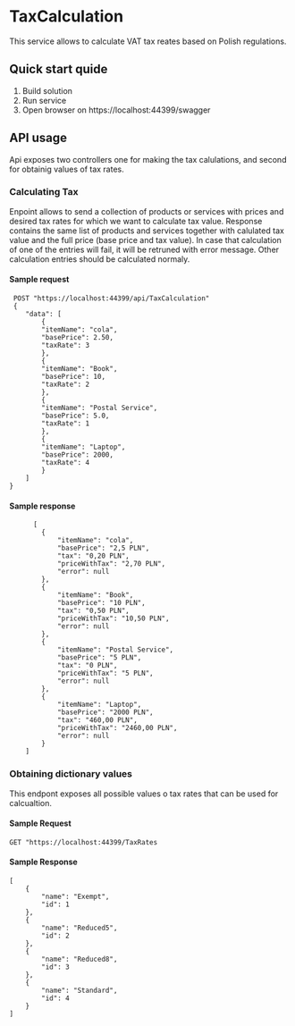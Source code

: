 # TaxCalculation

This service allows to calculate VAT tax reates based on Polish regulations.

## Quick start quide
1. Build solution 
2. Run service 
3. Open browser on https://localhost:44399/swagger

## API usage
Api exposes two controllers one for making the tax calulations, and second for obtainig values of tax rates. 

### Calculating Tax
Enpoint allows to send a collection of products or services with prices and desired tax rates for which we want to calculate tax value. Response contains the same list of products and services together with calulated tax value and the full price (base price and tax value). In case that calculation of one of the entries will fail, it will be retruned with error message. Other calculation entries should be calculated normaly.

#### Sample request
     POST "https://localhost:44399/api/TaxCalculation"
     {
        "data": [
            {
            "itemName": "cola",
            "basePrice": 2.50,
            "taxRate": 3
            },
            {
            "itemName": "Book",
            "basePrice": 10,
            "taxRate": 2
            },
            {
            "itemName": "Postal Service",
            "basePrice": 5.0,
            "taxRate": 1
            },
            {
            "itemName": "Laptop",
            "basePrice": 2000,
            "taxRate": 4
            }
        ]
    }

#### Sample response
          [
            {
                "itemName": "cola",
                "basePrice": "2,5 PLN",
                "tax": "0,20 PLN",
                "priceWithTax": "2,70 PLN",
                "error": null
            },
            {
                "itemName": "Book",
                "basePrice": "10 PLN",
                "tax": "0,50 PLN",
                "priceWithTax": "10,50 PLN",
                "error": null
            },
            {
                "itemName": "Postal Service",
                "basePrice": "5 PLN",
                "tax": "0 PLN",
                "priceWithTax": "5 PLN",
                "error": null
            },
            {
                "itemName": "Laptop",
                "basePrice": "2000 PLN",
                "tax": "460,00 PLN",
                "priceWithTax": "2460,00 PLN",
                "error": null
            }
        ]

### Obtaining dictionary values
This endpont exposes all possible values o tax rates that can be used for calcualtion. 

#### Sample Request
    GET "https://localhost:44399/TaxRates

#### Sample Response
    [
        {
            "name": "Exempt",
            "id": 1
        },
        {
            "name": "Reduced5",
            "id": 2
        },
        {
            "name": "Reduced8",
            "id": 3
        },
        {
            "name": "Standard",
            "id": 4
        }
    ]   